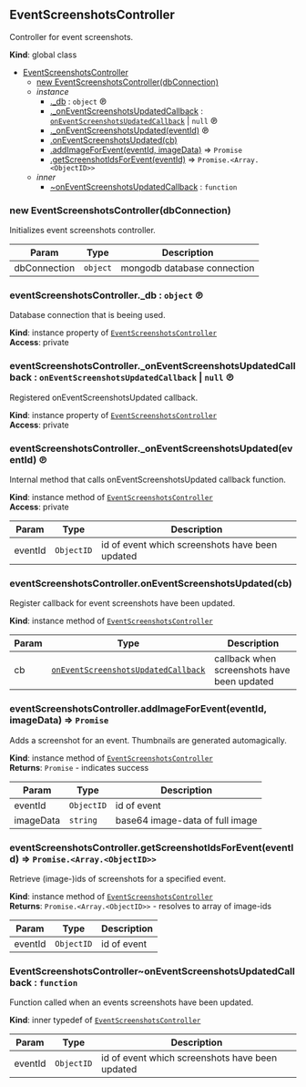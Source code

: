 <a id="eventscreenshotscontroller"></a>

## EventScreenshotsController
Controller for event screenshots.

**Kind**: global class  

* [EventScreenshotsController](#eventscreenshotscontroller)
    * [new EventScreenshotsController(dbConnection)](#new95eventscreenshotscontroller95new)
    * _instance_
        * [._db](#eventscreenshotscontroller4395db) : <code>object</code> ℗
        * [._onEventScreenshotsUpdatedCallback](#eventscreenshotscontroller4395oneventscreenshotsupdatedcallback) : [<code>onEventScreenshotsUpdatedCallback</code>](#eventscreenshotscontroller4646oneventscreenshotsupdatedcallback) &#124; <code>null</code> ℗
        * [._onEventScreenshotsUpdated(eventId)](#eventscreenshotscontroller4395oneventscreenshotsupdated) ℗
        * [.onEventScreenshotsUpdated(cb)](#eventscreenshotscontroller43oneventscreenshotsupdated)
        * [.addImageForEvent(eventId, imageData)](#eventscreenshotscontroller43addimageforevent) ⇒ <code>Promise</code>
        * [.getScreenshotIdsForEvent(eventId)](#eventscreenshotscontroller43getscreenshotidsforevent) ⇒ <code>Promise.&lt;Array.&lt;ObjectID&gt;&gt;</code>
    * _inner_
        * [~onEventScreenshotsUpdatedCallback](#eventscreenshotscontroller4646oneventscreenshotsupdatedcallback) : <code>function</code>

<a id="new95eventscreenshotscontroller95new"></a>

### new EventScreenshotsController(dbConnection)
Initializes event screenshots controller.


| Param | Type | Description |
| --- | --- | --- |
| dbConnection | <code>object</code> | mongodb database connection |

<a id="eventscreenshotscontroller4395db"></a>

### eventScreenshotsController._db : <code>object</code> ℗
Database connection that is beeing used.

**Kind**: instance property of [<code>EventScreenshotsController</code>](#eventscreenshotscontroller)  
**Access**: private  
<a id="eventscreenshotscontroller4395oneventscreenshotsupdatedcallback"></a>

### eventScreenshotsController._onEventScreenshotsUpdatedCallback : <code>onEventScreenshotsUpdatedCallback</code> &#124; <code>null</code> ℗
Registered onEventScreenshotsUpdated callback.

**Kind**: instance property of [<code>EventScreenshotsController</code>](#eventscreenshotscontroller)  
**Access**: private  
<a id="eventscreenshotscontroller4395oneventscreenshotsupdated"></a>

### eventScreenshotsController._onEventScreenshotsUpdated(eventId) ℗
Internal method that calls onEventScreenshotsUpdated callback function.

**Kind**: instance method of [<code>EventScreenshotsController</code>](#eventscreenshotscontroller)  
**Access**: private  

| Param | Type | Description |
| --- | --- | --- |
| eventId | <code>ObjectID</code> | id of event which screenshots have been updated |

<a id="eventscreenshotscontroller43oneventscreenshotsupdated"></a>

### eventScreenshotsController.onEventScreenshotsUpdated(cb)
Register callback for event screenshots have been updated.

**Kind**: instance method of [<code>EventScreenshotsController</code>](#eventscreenshotscontroller)  

| Param | Type | Description |
| --- | --- | --- |
| cb | [<code>onEventScreenshotsUpdatedCallback</code>](#eventscreenshotscontroller4646oneventscreenshotsupdatedcallback) | callback when screenshots have been updated |

<a id="eventscreenshotscontroller43addimageforevent"></a>

### eventScreenshotsController.addImageForEvent(eventId, imageData) ⇒ <code>Promise</code>
Adds a screenshot for an event.
Thumbnails are generated automagically.

**Kind**: instance method of [<code>EventScreenshotsController</code>](#eventscreenshotscontroller)  
**Returns**: <code>Promise</code> - indicates success  

| Param | Type | Description |
| --- | --- | --- |
| eventId | <code>ObjectID</code> | id of event |
| imageData | <code>string</code> | base64 image-data of full image |

<a id="eventscreenshotscontroller43getscreenshotidsforevent"></a>

### eventScreenshotsController.getScreenshotIdsForEvent(eventId) ⇒ <code>Promise.&lt;Array.&lt;ObjectID&gt;&gt;</code>
Retrieve (image-)ids of screenshots for a specified event.

**Kind**: instance method of [<code>EventScreenshotsController</code>](#eventscreenshotscontroller)  
**Returns**: <code>Promise.&lt;Array.&lt;ObjectID&gt;&gt;</code> - resolves to array of image-ids  

| Param | Type | Description |
| --- | --- | --- |
| eventId | <code>ObjectID</code> | id of event |

<a id="eventscreenshotscontroller4646oneventscreenshotsupdatedcallback"></a>

### EventScreenshotsController~onEventScreenshotsUpdatedCallback : <code>function</code>
Function called when an events screenshots have been updated.

**Kind**: inner typedef of [<code>EventScreenshotsController</code>](#eventscreenshotscontroller)  

| Param | Type | Description |
| --- | --- | --- |
| eventId | <code>ObjectID</code> | id of event which screenshots have been updated |

